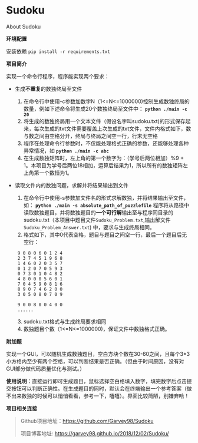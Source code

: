 # Sudoku
About Sudoku

**环境配置**

安装依赖 `pip install -r requirements.txt`

**项目简介**

实现一个命令行程序，程序能实现两个要求：

+ 生成**不重复**的数独终局至文件
   1. 在命令行中使用-c参数加数字N（1<=N<=1000000)控制生成数独终局的数量，例如下述命令将生成20个数独终局至文件中：
   **`python ./main -c 20`**
   2. 将生成的数独终局用一个文本文件（假设名字叫sudoku.txt)的形式保存起来，每次生成的txt文件需要覆盖上次生成的txt文件，文件内格式如下，数与数之间由空格分开，终局与终局之间空一行，行末无空格
   3. 程序在处理命令行参数时，不仅能处理格式正确的参数，还能够处理各种异常情况，如
   **`python ./main -c abc`**
   4. 在生成数独矩阵时，左上角的第一个数字为：（学号后两位相加）%9 + 1。本项目为学号后两位18相加，运算后结果为1，所以所有的数独矩阵左上角第一个数恒为1。

+ 读取文件内的数独问题，求解并将结果输出到文件
   1. 在命令行中使用-s参数加文件名的形式求解数独，并将结果输出至文件，如：
   **`python ./main -s absolute_path_of_puzzlefile`**
   程序将从路径中读取数独题目，并将数独题目的**一个可行解**输出至与程序同目录的sudoku.txt（本项目中题目文件`Sudoku_Problem.txt`,输出解文件`Sudoku_Problem_Answer.txt`)
   中，要求与生成终局相同。
   2. 格式如下，其中0代表空格，题目与题目之间空一行，最后一个题目后无空行：
   ```
    9 0 8 0 6 0 1 2 4
    2 3 7 4 5 1 9 6 8
    1 4 6 0 2 0 3 5 7
    0 1 2 0 7 0 5 9 3
    0 7 3 0 1 0 4 8 2
    4 8 0 0 0 5 6 0 1
    7 0 4 5 9 0 8 1 6
    8 9 0 7 4 6 2 0 0
    3 0 5 0 8 0 7 0 9

    9 0 0 8 0 0 4 0 0
    ......
   ```
   3. sudoku.txt格式与生成终局要求相同
   4. 数独题目个数（1<=N<=1000000)，保证文件中数独格式正确。


**附加题**

实现一个GUI，可以随机生成数独题目，空白方块个数在30-60之间，且每个3*3小方格内至少有两个空格，可以判断结果是否正确。（但由于时间原因，没有对GUI部分做代码质量优化与测试。）

**使用说明**：直接运行即可生成题目，鼠标选择空白格填入数字，填完数字后点击提交按钮可以判断正确性。在生成题目的同时，默认会在终端输出一个参考答案（做不出来数独的时候可以悄悄看看，参考一下，嘻嘻）。界面比较简陋，别嫌弃哈！

**项目相关连接**

> Github项目地址：https://github.com/Garvey98/Sudoku
> 
> 项目博客地址: https://garvey98.github.io/2018/12/02/Sudoku/
